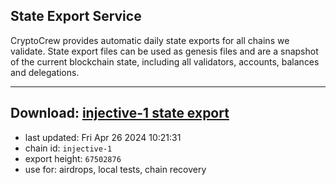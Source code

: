## State Export Service
CryptoCrew provides automatic daily state exports for all chains we validate. State export files can be used as genesis files and are a snapshot of the current blockchain state, including all validators, accounts, balances and delegations.

---
**Download: [injective-1 state export](https://dl-eu2.ccvalidators.com/SERVICE/injective/injective-1_export_67502876.json)**
---

- last updated: Fri Apr 26 2024 10:21:31
- chain id: `injective-1`
- export height: `67502876`
- use for: airdrops, local tests, chain recovery
